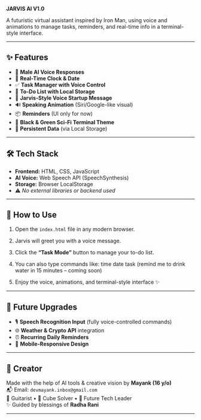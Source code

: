 **JARVIS AI V1.0**

A futuristic virtual assistant inspired by Iron Man, using voice and animations to manage tasks, reminders, and real-time info in a terminal-style interface.

---

## ✨ Features

- 🎤 **Male AI Voice Responses**
- 📅 **Real-Time Clock & Date**
- ✅ **Task Manager with Voice Control**
- 📝 **To-Do List with Local Storage**
- 🧠 **Jarvis-Style Voice Startup Message**
- 🔊 **Speaking Animation** (Siri/Google-like visual)
- 📦 **Reminders** (UI only for now)
- 🌌 **Black & Green Sci-Fi Terminal Theme**
- 💾 **Persistent Data** (via Local Storage)

---

## 🛠️ Tech Stack

- **Frontend:** HTML, CSS, JavaScript  
- **AI Voice:** Web Speech API (SpeechSynthesis)  
- **Storage:** Browser LocalStorage  
- ⚠️ *No external libraries or backend used*

---

## 🚀 How to Use

1. Open the `index.html` file in any modern browser.
2. Jarvis will greet you with a voice message.
3. Click the **“Task Mode”** button to manage your to-do list.
4. You can also type commands like:
time
date
task
(remind me to drink water in 15 minutes – coming soon)

5. Enjoy the voice, animations, and terminal-style interface ✨

---

## 🌱 Future Upgrades

- 🎙️ **Speech Recognition Input** (fully voice-controlled commands)  
- 🌐 **Weather & Crypto API** integration  
- ⏰ **Recurring Daily Reminders**  
- 📱 **Mobile-Responsive Design**

---

## 🙏 Creator

Made with the help of AI tools & creative vision by **Mayank (16 y/o)**  
📬 Email: `devmayank.inbox@gmail.com`  
🎸 Guitarist • 🧩 Cube Solver • 🧠 Future Tech Leader  
✨ Guided by blessings of **Radha Rani**

---

